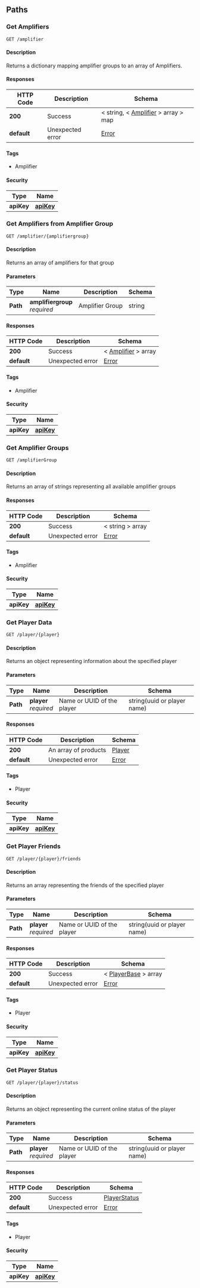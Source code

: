 
<a name="paths"></a>
## Paths

<a name="amplifier-get"></a>
### Get Amplifiers
```
GET /amplifier
```


#### Description
Returns a dictionary mapping amplifier groups to an array of Amplifiers.


#### Responses

|HTTP Code|Description|Schema|
|---|---|---|
|**200**|Success|< string, < [Amplifier](#amplifier) > array > map|
|**default**|Unexpected error|[Error](#error)|


#### Tags

* Amplifier


#### Security

|Type|Name|
|---|---|
|**apiKey**|**[apiKey](#apikey)**|


<a name="amplifier-amplifiergroup-get"></a>
### Get Amplifiers from Amplifier Group
```
GET /amplifier/{amplifiergroup}
```


#### Description
Returns an array of amplifiers for that group


#### Parameters

|Type|Name|Description|Schema|
|---|---|---|---|
|**Path**|**amplifiergroup**  <br>*required*|Amplifier Group|string|


#### Responses

|HTTP Code|Description|Schema|
|---|---|---|
|**200**|Success|< [Amplifier](#amplifier) > array|
|**default**|Unexpected error|[Error](#error)|


#### Tags

* Amplifier


#### Security

|Type|Name|
|---|---|
|**apiKey**|**[apiKey](#apikey)**|


<a name="amplifiergroup-get"></a>
### Get Amplifier Groups
```
GET /amplifierGroup
```


#### Description
Returns an array of strings representing all available amplifier groups


#### Responses

|HTTP Code|Description|Schema|
|---|---|---|
|**200**|Success|< string > array|
|**default**|Unexpected error|[Error](#error)|


#### Tags

* Amplifier


#### Security

|Type|Name|
|---|---|
|**apiKey**|**[apiKey](#apikey)**|


<a name="player-player-get"></a>
### Get Player Data
```
GET /player/{player}
```


#### Description
Returns an object representing information about the specified player


#### Parameters

|Type|Name|Description|Schema|
|---|---|---|---|
|**Path**|**player**  <br>*required*|Name or UUID of the player|string(uuid or player name)|


#### Responses

|HTTP Code|Description|Schema|
|---|---|---|
|**200**|An array of products|[Player](#player)|
|**default**|Unexpected error|[Error](#error)|


#### Tags

* Player


#### Security

|Type|Name|
|---|---|
|**apiKey**|**[apiKey](#apikey)**|


<a name="player-player-friends-get"></a>
### Get Player Friends
```
GET /player/{player}/friends
```


#### Description
Returns an array representing the friends of the specified player


#### Parameters

|Type|Name|Description|Schema|
|---|---|---|---|
|**Path**|**player**  <br>*required*|Name or UUID of the player|string(uuid or player name)|


#### Responses

|HTTP Code|Description|Schema|
|---|---|---|
|**200**|Success|< [PlayerBase](#playerbase) > array|
|**default**|Unexpected error|[Error](#error)|


#### Tags

* Player


#### Security

|Type|Name|
|---|---|
|**apiKey**|**[apiKey](#apikey)**|


<a name="player-player-status-get"></a>
### Get Player Status
```
GET /player/{player}/status
```


#### Description
Returns an object representing the current online status of the player


#### Parameters

|Type|Name|Description|Schema|
|---|---|---|---|
|**Path**|**player**  <br>*required*|Name or UUID of the player|string(uuid or player name)|


#### Responses

|HTTP Code|Description|Schema|
|---|---|---|
|**200**|Success|[PlayerStatus](#playerstatus)|
|**default**|Unexpected error|[Error](#error)|


#### Tags

* Player


#### Security

|Type|Name|
|---|---|
|**apiKey**|**[apiKey](#apikey)**|



